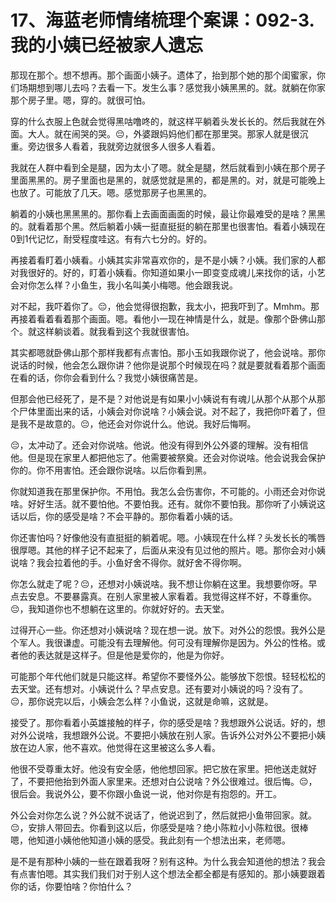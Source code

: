 # 17、海蓝老师情绪梳理个案课：092-3.我的小姨已经被家人遗忘

那现在那个。想不想再。那个画面小姨子。遗体了，抬到那个她的那个闺蜜家，你们场期想到哪儿去吗？去看一下。发生么事？感觉我小姨黑黑的。就。就躺在你家那个房子里。嗯，穿的。就很可怕。

穿的什么衣服上色就会觉得黑咕噜咚的，就这样平躺着头发长长的。然后我就在外面。大人。就在闹哭的哭。😔，外婆跟妈妈他们都在那里哭。那家人就是很沉重。旁边很多人看着，我就旁边就很多人很多人看着。

我就在人群中看到全是腿，因为太小了嗯。就全是腿，然后就看到小姨在那个房子里面黑黑的。房子里面也是黑的，就感觉就是黑的，都是黑的。对，就是可能晚上也放了。可能放了几天。嗯。感觉那房子也黑黑的。

躺着的小姨也黑黑黑的。那你看上去画面画面的时候，最让你最难受的是啥？黑黑的。就看着那个黑。然后躺着小姨一挺直挺挺的躺在那里也很害怕。看着小姨现在0到1代记忆，耐受程度哇这。有有六七分的。好的。

再接着看盯着小姨看。小姨其实非常喜欢你的，是不是小姨？小姨。我们家的人都对我很好的。好的，盯着小姨看。你知道如果小一即变变成魂儿来找你的话，小艺会对你怎么样？小鱼生，我小名叫美小梅嗯。他会跟我说。

对不起，我吓着你了。😔，他会觉得很抱歉，我太小，把我吓到了。Mmhm。那再接着看着看着那个画面。嗯。看他小一现在神情是什么，就是。像那个卧佛山那个。就这样躺谈着。就我看到这个我就很害怕。

其实都嗯就卧佛山那个那样我都有点害怕。那小玉如我跟你说了，他会说啥。那你说话的时候，他会怎么跟你讲？他你是说那个时候现在吗？就是要就看着那个画面在看的话，你你会看到什么？我觉小姨很痛苦是。

但那会他已经死了，是不是？对他说是有如果小小姨说有有魂儿从那个从那个从那个尸体里面出来的话，小姨会对你说啥？小姨会说。对不起了，我把你吓着了，但是我不是故意的。😔，他还会对你说什么。他说。我好后悔啊。

😔，太冲动了。还会对你说啥。他说。他没有得到外公外婆的理解。没有相信他。但是现在家里人都把他忘了。他需要被祭奠。还会对你说啥。他会说我会保护你的。你不用害怕。还会跟你说啥。以后你看到黑。

你就知道我在那里保护你。不用怕。我怎么会伤害你，不可能的。小雨还会对你说啥。好好生活。就不要怕他。不要怕我。还有。就你不要怕我。那你听了小姨说这话以后，你的感受是啥？不会平静的。那你看着小姨的话。

你还害怕吗？好像他没有直挺挺的躺着呢。嗯。小姨现在什么样？头发长长的嘴唇很厚嗯。其他的样子记不起来了，后面从来没有见过他的照片。嗯。那你会对小姨说啥？我会拉着他的手。小鱼好舍不得你。就好舍不得你啊。

你怎么就走了呢？😔，还想对小姨说啥。我不想让你躺在这里。我想要你呀。早点去安息。不要暴露真。在别人家里被人家看着。我觉得这样不好，不尊重你。😔，我知道你也不想躺在这里的。你就好好的。去天堂。

过得开心一些。你还想对小姨说啥？现在想一说。放下。对外公的怨恨。我外公是个军人。我很谦虚。可能没有去理解他。何可没有理解你是因为。外公的性格。或者他的表达就是这样子。但是他是爱你的，他是为你好。

可能那个年代他们就是只能这样。希望你不要怪外公。能够放下怨恨。轻轻松松的去天堂。还有想对。小姨说什么？早点安息。还有要对小姨说的吗？没有了。😔，那你说完以后，小姨会怎么样？小鱼说，这就是命嘛，这就是。

接受了。那你看着小英雄接触的样子，你的感受是啥？我想跟外公说话。好的，想对外公说啥，我想跟外公说。不要把小姨放在别人家。告诉外公对外公不要把小姨放在边人家，他不喜欢。他觉得在这里被这么多人看。

他很不受尊重太好。他没有安全感，他他想回家。把它放在家里。把他送走就好了，不要把他抬到外面人家里来。还想对白公说啥？外公很难过。很后悔。😔，很后会。我说外公，要不你跟小鱼说一说，他对你是有抱怨的。开工。

外公会对你怎么说？外公就不说话了，他说迟到了，然后就把小鱼带回家。就。😔，安排人带回去。你看到这以后，你感受是啥？绝小陈粒小小陈粒很。很棒嗯，他知道小姨他他知道小姨的感受。我此刻有一个想法出来，老师嗯。

是不是有那种小姨的一些在跟着我呀？别有这种。为什么我会知道他的想法？我会有点害怕嗯。其实我们我们对于别人这个想法全都全都是有感知的。那小姨要跟着你的话，你要怕啥？你怕什么？

